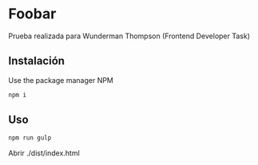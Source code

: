 # Foobar

Prueba realizada para Wunderman Thompson (Frontend Developer Task)

## Instalación

Use the package manager NPM

```bash
npm i
```

## Uso

```bash
npm run gulp
```
Abrir ./dist/index.html
